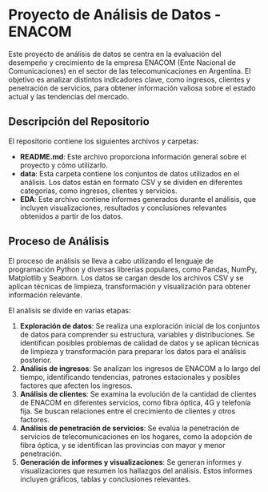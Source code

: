 # Proyecto de Análisis de Datos - ENACOM

Este proyecto de análisis de datos se centra en la evaluación del desempeño y crecimiento de la empresa ENACOM (Ente Nacional de Comunicaciones) en el sector de las telecomunicaciones en Argentina. El objetivo es analizar distintos indicadores clave, como ingresos, clientes y penetración de servicios, para obtener información valiosa sobre el estado actual y las tendencias del mercado.

## Descripción del Repositorio

El repositorio contiene los siguientes archivos y carpetas:

- **README.md**: Este archivo proporciona información general sobre el proyecto y cómo utilizarlo.
- **data**: Esta carpeta contiene los conjuntos de datos utilizados en el análisis. Los datos están en formato CSV y se dividen en diferentes categorías, como ingresos, clientes y servicios.
- **EDA**: Este archivo contiene informes generados durante el análisis, que incluyen visualizaciones, resultados y conclusiones relevantes obtenidos a partir de los datos.

## Proceso de Análisis

El proceso de análisis se lleva a cabo utilizando el lenguaje de programación Python y diversas librerías populares, como Pandas, NumPy, Matplotlib y Seaborn. Los datos se cargan desde los archivos CSV y se aplican técnicas de limpieza, transformación y visualización para obtener información relevante.

El análisis se divide en varias etapas:

1. **Exploración de datos**: Se realiza una exploración inicial de los conjuntos de datos para comprender su estructura, variables y distribuciones. Se identifican posibles problemas de calidad de datos y se aplican técnicas de limpieza y transformación para preparar los datos para el análisis posterior.
2. **Análisis de ingresos**: Se analizan los ingresos de ENACOM a lo largo del tiempo, identificando tendencias, patrones estacionales y posibles factores que afecten los ingresos.
3. **Análisis de clientes**: Se examina la evolución de la cantidad de clientes de ENACOM en diferentes servicios, como fibra óptica, 4G y telefonía fija. Se buscan relaciones entre el crecimiento de clientes y otros factores.
4. **Análisis de penetración de servicios**: Se evalúa la penetración de servicios de telecomunicaciones en los hogares, como la adopción de fibra óptica, y se identifican las provincias con mayor y menor penetración.
5. **Generación de informes y visualizaciones**: Se generan informes y visualizaciones que resumen los hallazgos del análisis. Estos informes incluyen gráficos, tablas y conclusiones relevantes.

